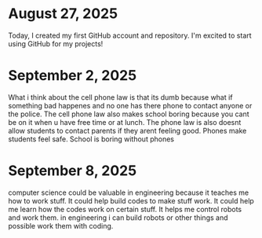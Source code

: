 # August 27, 2025
Today, I created my first GitHub account and repository. I'm excited to start using GitHub for my projects!
# September 2, 2025
What i think about the cell phone law is that its dumb because what if something bad happenes and no one has there phone to contact anyone or the police. The cell phone law also makes school boring because you cant be on it when u have free time or at lunch. The phone law is also doesnt allow students to contact parents if they arent feeling good. Phones make students feel safe. School is boring without phones
# September 8, 2025
computer science could be valuable in engineering because it teaches me how to work stuff. It could help build codes to make stuff work. It could help me learn how the codes work on certain stuff. It helps me control robots and work them. in engineering i can build robots or other things and possible work them with coding.
